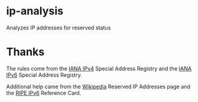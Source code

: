 # ip-analysis
Analyzes IP addresses for reserved status

# Thanks

The rules come from the [IANA IPv4] Special Address Registry and the [IANA IPv6] Special Address Registry.

Additional help came from the [Wikipedia] Reserved IP Addresses page and the [RIPE IPv6] Reference Card.

[IANA IPv4]: https://www.iana.org/assignments/iana-ipv4-special-registry/iana-ipv4-special-registry.xhtml
[IANA IPv6]: https://www.iana.org/assignments/iana-ipv6-special-registry/iana-ipv6-special-registry.xhtml
[RIPE IPv6]: https://www.ripe.net/participate/member-support/lir-basics/ipv6_reference_card.pdf
[Wikipedia]: https://en.wikipedia.org/wiki/Reserved_IP_addresses

